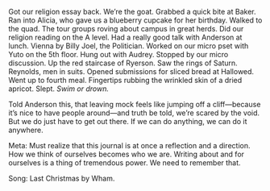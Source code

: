 Got our religion essay back. We’re the goat. Grabbed a quick bite at Baker. Ran into Alicia, who gave us a blueberry cupcake for her birthday. Walked to the quad. The tour groups roving about campus in great herds. Did our religion reading on the A level. Had a really good talk with Anderson at lunch. Vienna by Billy Joel, the Politician. Worked on our micro pset with Yuto on the 5th floor. Hung out with Audrey. Stopped by our micro discussion. Up the red staircase of Ryerson. Saw the rings of Saturn. Reynolds, men in suits. Opened submissions for sliced bread at Hallowed. Went up to fourth meal. Fingertips rubbing the wrinkled skin of a dried apricot. Slept. *Swim or drown.*

Told Anderson this, that leaving mock feels like jumping off a cliff—because it’s nice to have people around—and truth be told, we’re scared by the void. But we do just have to get out there. If we can do anything, we can do it anywhere.  

Meta: Must realize that this journal is at once a reflection and a direction. How we think of ourselves becomes who we are. Writing about and for ourselves is a thing of tremendous power. We need to remember that. 

Song: Last Christmas by Wham.